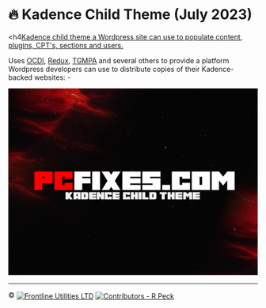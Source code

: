 # 🔥 Kadence Child Theme (July 2023)
<h4<u>Kadence child theme a Wordpress site can use to populate content, plugins, CPT's, sections and users.</u></h4>

Uses [OCDI](https://www.ocdi.com), [Redux](https://www.redux.io), [TGMPA](http://tgmpluginactivation.com/)  and several others to provide a platform Wordpress developers can use to distribute copies of their Kadence-backed websites: -

![PCFixes.com Kadence Child Theme](screenshot.png)

---

:copyright: <a href="http://www.frontlineutilities.co.uk" align="absmiddle"><img src="https://i.imgur.com/xwejn02.jpg" height="22" align="absmiddle" title="Frontline Utilities LTD"  /></a> <a href="http://github.com/richpeck" align="absmiddle" ><img src="https://avatars0.githubusercontent.com/u/1104431" height="22" align="absmiddle" title="Contributors - R Peck" /></a>
